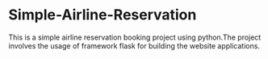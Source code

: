 # Simple-Airline-Reservation
This is a simple airline reservation booking project using python.The project involves the usage of framework flask for building the website applications.
